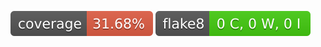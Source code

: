 <!-- README.md -->
![Line coverage](https://github.com/DEADzMEAN/test-oop/blob/gh-pages/.github/badges/coverage.svg "Line coverage")
![Line coverage](https://github.com/DEADzMEAN/test-oop/blob/gh-pages/.github/badges/flake8stats.svg "Line coverage")
